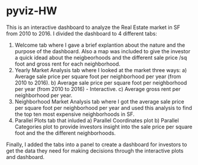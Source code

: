 # pyviz-HW

This is an interactive dashboard to analyze the Real Estate market in SF from 2010 to 2016. I divided the dashboard to 4 different tabs:
1) Welcome tab where I gave a brief explantion about the nature and the purpose of the dashboard. Also a map was included to give the investor a quick idead about the neigbeorhoods and the different sale price /sq foot and gross rent for each neighborhood.
2) Yearly Market Analysis tab where I looked at the market three ways:
        a) Average sale price per square foot per neighborhood per year (from 2010 to 2016).
        b) Average sale price per square foot per neighborhood per year (from 2010 to 2016) - Interactive.
        c) Average gross rent per neighborhood per year.
3) Neighborhood Market Analysis tab where I got the average sale price per square foot per neighborhood per year and used this analysis to find the top ten most expensive neighborhoods in SF.
4) Parallel Plots tab that inluded
        a) Parallel Coordinates plot
        b) Parallel Categories plot 
   to provide investors insight into the sale price per square foot and the the different neighborhoods. 
   
 Finally, I added the tabs into a panel to create a dashboard for investors to get the data they need for making decisions through the interactive plots and dashboard.   
